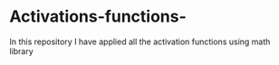 # Activations-functions-
In this repository I have applied all the activation functions using math library
